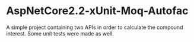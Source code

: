 # AspNetCore2.2-xUnit-Moq-Autofac
A simple project containing two APIs in order to calculate the compound interest. Some unit tests were made as well.

